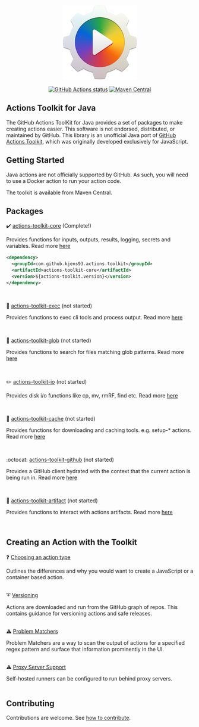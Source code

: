 
<p align="center">
  <img alt="Actions Toolkit" src="https://github.com/actions/toolkit/raw/master/res/at-logo.png">
</p>

<p align="center">
  <a href="https://github.com/Kjens93/actions-toolkit-java/actions"><img alt="GitHub Actions status" src="https://github.com/Kjens93/actions-toolkit-java/workflows/toolkit-unit-tests/badge.svg"></a>
  <a href="https://mvnrepository.com/artifact/com.github.kjens93/actions-toolkit-java"><img alt="Maven Central" src="https://img.shields.io/maven-central/v/com.github.kjens93/actions-toolkit-java"></a>
</p>


## Actions Toolkit for Java

The GitHub Actions ToolKit for Java provides a set of packages to make creating actions easier. This software is not endorsed, distributed, or maintained by GitHub. This library is an unofficial Java port of [GitHub Actions Toolkit](https://github.com/actions/toolkit), which was originally developed exclusively for JavaScript.

## Getting Started

Java actions are not officially supported by GitHub. As such, you will need to use a Docker action to run your action code. 

The toolkit is available from Maven Central.

## Packages

:heavy_check_mark: [actions-toolkit-core](actions-toolkit-core) (Complete!)

Provides functions for inputs, outputs, results, logging, secrets and variables. Read more [here](packages/core)

```xml
<dependency>
  <groupId>com.github.kjens93.actions.toolkit</groupId>
  <artifactId>actions-toolkit-core</artifactId>
  <version>${actions-toolkit.version}</version>
</dependency>
```
<br/>

:runner: [actions-toolkit-exec](actions-toolkit-exec) (not started)

Provides functions to exec cli tools and process output. Read more [here](actions-toolkit-exec)
<!--
```xml
<dependency>
  <groupId>com.github.kjens93.actions-toolkit-java</groupId>
  <artifactId>actions-toolkit-exec</artifactId>
  <version>${actions-toolkit.version}</version>
</dependency>
```
-->
<br/>

:ice_cream: [actions-toolkit-glob](actions-toolkit-glob) (not started)

Provides functions to search for files matching glob patterns. Read more [here](actions-toolkit-glob)
<!--
```xml
<dependency>
  <groupId>com.github.kjens93.actions-toolkit-java</groupId>
  <artifactId>actions-toolkit-glob</artifactId>
  <version>${actions-toolkit.version}</version>
</dependency>
```
-->
<br/>

:pencil2: [actions-toolkit-io](actions-toolkit-io) (not started)

Provides disk i/o functions like cp, mv, rmRF, find etc. Read more [here](actions-toolkit-io)
<!--
```xml
<dependency>
  <groupId>com.github.kjens93.actions-toolkit-java</groupId>
  <artifactId>actions-toolkit-io</artifactId>
  <version>${actions-toolkit.version}</version>
</dependency>
```
-->
<br/>

:hammer: [actions-toolkit-cache](actions-toolkit-cache) (not started)

Provides functions for downloading and caching tools.  e.g. setup-* actions. Read more [here](actions-toolkit-cache)
<!--
```xml
<dependency>
  <groupId>com.github.kjens93.actions-toolkit-java</groupId>
  <artifactId>actions-toolkit-cache</artifactId>
  <version>${actions-toolkit.version}</version>
</dependency>
```
-->
<br/>

:octocat: [actions-toolkit-github](actions-toolkit-github) (not started)

Provides a GitHub client hydrated with the context that the current action is being run in. Read more [here](actions-toolkit-github)
<!--
```xml
<dependency>
  <groupId>com.github.kjens93.actions-toolkit-java</groupId>
  <artifactId>actions-toolkit-github</artifactId>
  <version>${actions-toolkit.version}</version>
</dependency>
```
-->
<br/>

:floppy_disk: [actions-toolkit-artifact](actions-toolkit-artifact) (not started)

Provides functions to interact with actions artifacts. Read more [here](actions-toolkit-artifact)
<!--
```xml
<dependency>
  <groupId>com.github.kjens93.actions-toolkit-java</groupId>
  <artifactId>actions-toolkit-artifact</artifactId>
  <version>${actions-toolkit.version}</version>
</dependency>
```
-->
<br/>

## Creating an Action with the Toolkit

:question: [Choosing an action type](https://github.com/actions/toolkit/blob/master/docs/action-types.md)

Outlines the differences and why you would want to create a JavaScript or a container based action.
<br/>
<br/>

:curly_loop: [Versioning](https://github.com/actions/toolkit/blob/master/docs/action-versioning.md)

Actions are downloaded and run from the GitHub graph of repos.  This contains guidance for versioning actions and safe releases.
<br/>
<br/>

:warning: [Problem Matchers](https://github.com/actions/toolkit/blob/master/docs/problem-matchers.md)

Problem Matchers are a way to scan the output of actions for a specified regex pattern and surface that information prominently in the UI.
<br/>
<br/>

:warning: [Proxy Server Support](https://github.com/actions/toolkit/blob/master/docs/proxy-support.md)

Self-hosted runners can be configured to run behind proxy servers. 
<br/>
<br/>

## Contributing

Contributions are welcome.  See [how to contribute](.github/CONTRIBUTING.md).
